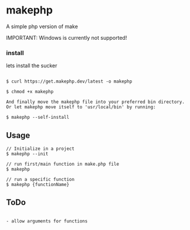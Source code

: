 # makephp
A simple php version of make

IMPORTANT: Windows is currently not supported!

### install
lets install the sucker

```

$ curl https://get.makephp.dev/latest -o makephp

$ chmod +x makephp

And finally move the makephp file into your preferred bin directory.
Or let makephp move itself to 'usr/local/bin' by running:

$ makephp --self-install

```

## Usage

```
// Initialize in a project
$ makephp --init

// run first/main function in make.php file
$ makephp

// run a specific function
$ makephp {functionName}

```

## ToDo

```

- allow arguments for functions

```